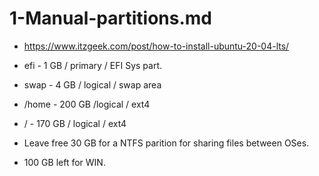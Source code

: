 # 1-Manual-partitions.md

 * https://www.itzgeek.com/post/how-to-install-ubuntu-20-04-lts/

* efi - 1 GB /  primary / EFI Sys part.
* swap - 4 GB  / logical / swap area
* /home - 200 GB /logical / ext4
* / - 170 GB / logical / ext4
* Leave free 30 GB for a NTFS parition for sharing files between OSes.
* 100 GB left for WIN.

